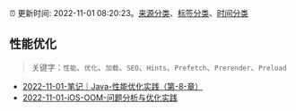 :alarm_clock: 更新时间: 2022-11-01 08:20:23。[来源分类](../README.md)、[标签分类](../TAGS.md)、[时间分类](../TIMELINE.md)

## 性能优化


> 关键字：`性能`、`优化`、`加载`、`SEO`、`Hints`、`Prefetch`、`Prerender`、`Preload`



- [2022-11-01-笔记｜Java-性能优化实践（第-8-章）](https://toutiao.io/k/kaxw11u) 
- [2022-11-01-iOS-OOM-问题分析与优化实践](https://toutiao.io/k/vxf1dza) 